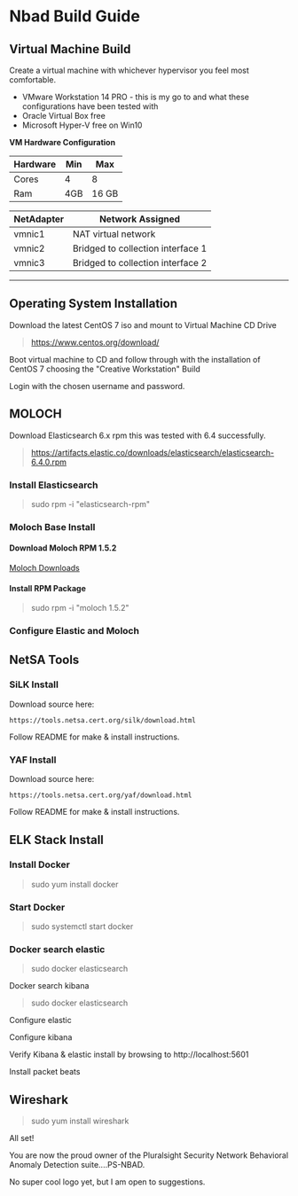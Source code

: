 # Nbad Build Guide

## Virtual Machine Build

Create a virtual machine with whichever hypervisor you feel most comfortable.

- VMware Workstation 14 PRO - this is my go to and what these configurations have been tested with
- Oracle Virtual Box free
- Microsoft Hyper-V free on Win10

**VM Hardware Configuration**

Hardware | Min | Max
-------- | --- |  ---
Cores | 4 | 8 
Ram | 4GB | 16 GB

NetAdapter | Network Assigned
---------- | ----------------
vmnic1 | NAT virtual network
vmnic2 | Bridged to collection interface 1
vmnic3 | Bridged to collection interface 2

---------------------------------------------------

## Operating System Installation

Download the latest CentOS 7 iso and mount to Virtual Machine CD Drive

> https://www.centos.org/download/

Boot virtual machine to CD and follow through with the installation of CentOS 7 choosing the "Creative Workstation" Build

Login with the chosen username and password.

## MOLOCH

Download Elasticsearch 6.x rpm this was tested with 6.4 successfully.

> https://artifacts.elastic.co/downloads/elasticsearch/elasticsearch-6.4.0.rpm

### Install Elasticsearch

  > sudo rpm -i "elasticsearch-rpm"

### Moloch Base Install

  #### Download Moloch RPM 1.5.2

[Moloch Downloads](https://molo.ch/#downloads)

  #### Install RPM Package

   > sudo rpm -i "moloch 1.5.2"

### Configure Elastic and Moloch

 >
  
## NetSA Tools




### SiLK Install
  Download source here:

    https://tools.netsa.cert.org/silk/download.html
  
  Follow README for make & install instructions.


### YAF Install

Download source here:

    https://tools.netsa.cert.org/yaf/download.html
  
  Follow README for make & install instructions.


## ELK Stack Install

### Install Docker
  > sudo yum install docker

### Start Docker
  > sudo systemctl start docker

### Docker search elastic
  > sudo docker elasticsearch

Docker search kibana
  > sudo docker elasticsearch

Configure elastic
  

Configure kibana


Verify Kibana & elastic install by browsing to http://localhost:5601


Install packet beats


## Wireshark

>sudo yum install wireshark



All set!

You are now the proud owner of the Pluralsight Security Network Behavioral Anomaly Detection suite....PS-NBAD.

No super cool logo yet, but I am open to suggestions.
